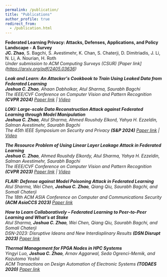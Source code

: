 ```yaml
---
permalink: /publication/
title: "Publications"
author_profile: true
redirect_from: 
  - /publication.html
---
```


**Federated Learning Privacy: Attacks, Defenses, Applications, and Policy Landscape - A Survey** \
**JC. Zhao**, S. Bagchi, S. Avestimehr, K. Chan, S. Chaterji, D. Dimitriadis, J. Li, N. Li, A. Nourian, H. Roth \
<em>Under submission to ACM Computing Surveys (CSUR)<em>
[Paper link] (https://arxiv.org/pdf/2405.03636)

**Leak and Learn: An Attacker's Cookbook to Train Using Leaked Data from Federated Learning** \
**Joshua C. Zhao**, Ahaan Dabholkar, Atul Sharma, Saurabh Bagchi \
<em>The IEEE/CVF Conference on Computer Vision and Pattern Recognition<em> **(CVPR 2024)**
[Paper link](https://openaccess.thecvf.com/content/CVPR2024/papers/Zhao_Leak_and_Learn_An_Attackers_Cookbook_to_Train_Using_Leaked_CVPR_2024_paper.pdf) | [Video](https://www.youtube.com/watch?v=ovmSnjSOcks)

**LOKI: Large-scale Data Reconstruction Attack against Federated Learning through Model Manipulation** \
**Joshua C. Zhao**, Atul Sharma, Ahmed Roushdy Elkord, Yahya H. Ezzeldin, Salman Avestimehr, Saurabh Bagchi \
<em>The 45th IEEE Symposium on Security and Privacy<em> **(S&P 2024)**
[Paper link](https://www.computer.org/csdl/proceedings-article/sp/2024/313000a030/1RjEa6sC0I8) | [Video](https://www.youtube.com/watch?v=KHr7IjpUn8U)

**The Resource Problem of Using Linear Layer Leakage Attack in Federated Learning** \
**Joshua C. Zhao**, Ahmed Roushdy Elkordy, Atul Sharma, Yahya H. Ezzeldin, Salman Avestimehr, Saurabh Bagchi \
<em>The IEEE/CVF Conference on Computer Vision and Pattern Recognition<em> **(CVPR 2023)**
[Paper link](https://openaccess.thecvf.com/content/CVPR2023/papers/Zhao_The_Resource_Problem_of_Using_Linear_Layer_Leakage_Attack_in_CVPR_2023_paper.pdf) | [Video](https://www.youtube.com/watch?v=uxAWL6i7LNw)

**FLAIR: Defense against Model Poisoning Attack in Federated Learning** \
Atul Sharma, Wei Chen, **Joshua C. Zhao**, Qiang Qiu, Saurabh Bagchi, and Somali Chaterji \
<em>The 18th ACM ASIA Conference on Computer and Communications Security<em> **(ACM AsiaCCS 2023)**
[Paper link](https://dl.acm.org/doi/pdf/10.1145/3579856.3582836)

**How to Learn Collaboratively – Federated Learning to Peer-to-Peer Learning and What’s at Stake** \
Atul Sharma, **Joshua C. Zhao**, Wei Chen, Qiang Qiu, Saurabh Bagchi, and Somali Chaterji \
<em>DSN-2023: Disruptive Ideans and New Interdisplinary Results<em> **(DSN Disrupt 2023)**
[Paper link](https://ieeexplore.ieee.org/stamp/stamp.jsp?tp=&arnumber=10206535)

**Thermal Management for FPGA Nodes in HPC Systems** \
Yingyi Luo, **Joshua C. Zhao**, Arnav Aggarwal, Seda Ogrenci-Memik, and Kazutomo Yoshii \
<em>ACM Transactions on Design Automation of Electronic Systems<em> **(TODAES 2020)**
[Paper link](https://dl.acm.org/doi/pdf/10.1145/3423494)